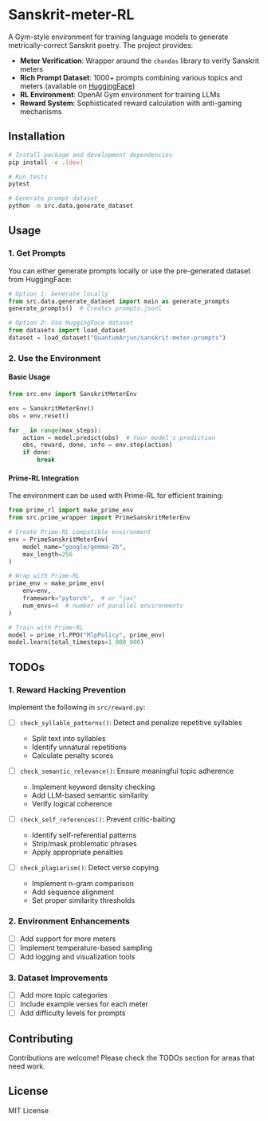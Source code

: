 # Sanskrit-meter-RL

A Gym-style environment for training language models to generate metrically-correct Sanskrit poetry. The project provides:

* **Meter Verification**: Wrapper around the `chandas` library to verify Sanskrit meters
* **Rich Prompt Dataset**: 1000+ prompts combining various topics and meters (available on [HuggingFace](https://huggingface.co/datasets/QuantumArjun/sanskrit-meter-prompts))
* **RL Environment**: OpenAI Gym environment for training LLMs
* **Reward System**: Sophisticated reward calculation with anti-gaming mechanisms

## Installation

```bash
# Install package and development dependencies
pip install -e .[dev]

# Run tests
pytest

# Generate prompt dataset
python -m src.data.generate_dataset
```

## Usage

### 1. Get Prompts
You can either generate prompts locally or use the pre-generated dataset from HuggingFace:

```python
# Option 1: Generate locally
from src.data.generate_dataset import main as generate_prompts
generate_prompts()  # Creates prompts.jsonl

# Option 2: Use HuggingFace dataset
from datasets import load_dataset
dataset = load_dataset("QuantumArjun/sanskrit-meter-prompts")
```

### 2. Use the Environment

#### Basic Usage
```python
from src.env import SanskritMeterEnv

env = SanskritMeterEnv()
obs = env.reset()

for _ in range(max_steps):
    action = model.predict(obs)  # Your model's prediction
    obs, reward, done, info = env.step(action)
    if done:
        break
```

#### Prime-RL Integration
The environment can be used with Prime-RL for efficient training:

```python
from prime_rl import make_prime_env
from src.prime_wrapper import PrimeSanskritMeterEnv

# Create Prime-RL compatible environment
env = PrimeSanskritMeterEnv(
    model_name="google/gemma-2b",
    max_length=256
)

# Wrap with Prime-RL
prime_env = make_prime_env(
    env=env,
    framework="pytorch",  # or "jax"
    num_envs=4  # number of parallel environments
)

# Train with Prime-RL
model = prime_rl.PPO("MlpPolicy", prime_env)
model.learn(total_timesteps=1_000_000)
```

## TODOs

### 1. Reward Hacking Prevention
Implement the following in `src/reward.py`:

- [ ] `check_syllable_patterns()`: Detect and penalize repetitive syllables
  - Split text into syllables
  - Identify unnatural repetitions
  - Calculate penalty scores

- [ ] `check_semantic_relevance()`: Ensure meaningful topic adherence
  - Implement keyword density checking
  - Add LLM-based semantic similarity
  - Verify logical coherence

- [ ] `check_self_references()`: Prevent critic-baiting
  - Identify self-referential patterns
  - Strip/mask problematic phrases
  - Apply appropriate penalties

- [ ] `check_plagiarism()`: Detect verse copying
  - Implement n-gram comparison
  - Add sequence alignment
  - Set proper similarity thresholds

### 2. Environment Enhancements
- [ ] Add support for more meters
- [ ] Implement temperature-based sampling
- [ ] Add logging and visualization tools

### 3. Dataset Improvements
- [ ] Add more topic categories
- [ ] Include example verses for each meter
- [ ] Add difficulty levels for prompts

## Contributing

Contributions are welcome! Please check the TODOs section for areas that need work.

## License

MIT License